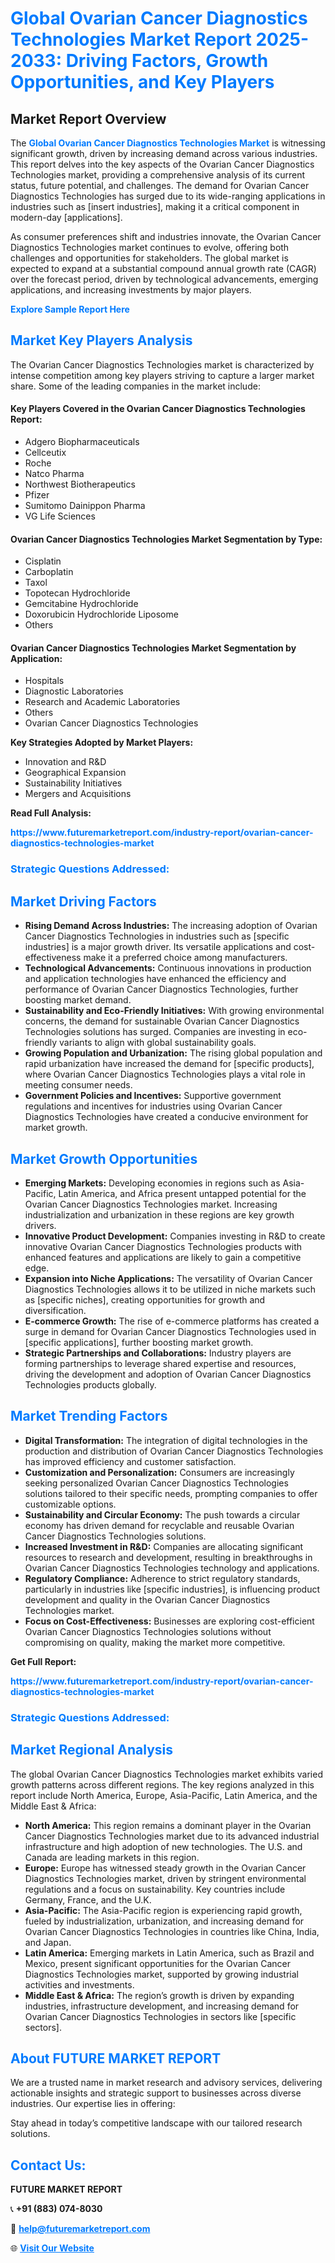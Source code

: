 <h1 style="color: #007BFF;">Global Ovarian Cancer Diagnostics Technologies Market Report 2025-2033: Driving Factors, Growth Opportunities, and Key Players</h1>

<section id="overview">
<h2>Market Report Overview</h2>
<p>The <a href="https://www.futuremarketreport.com/industry-report/ovarian-cancer-diagnostics-technologies-market" style="color: #007BFF; text-decoration: none;"><strong>Global Ovarian Cancer Diagnostics Technologies Market</strong></a> is witnessing significant growth, driven by increasing demand across various industries. This report delves into the key aspects of the Ovarian Cancer Diagnostics Technologies market, providing a comprehensive analysis of its current status, future potential, and challenges. The demand for Ovarian Cancer Diagnostics Technologies has surged due to its wide-ranging applications in industries such as [insert industries], making it a critical component in modern-day [applications].</p>
<p>As consumer preferences shift and industries innovate, the Ovarian Cancer Diagnostics Technologies market continues to evolve, offering both challenges and opportunities for stakeholders. The global market is expected to expand at a substantial compound annual growth rate (CAGR) over the forecast period, driven by technological advancements, emerging applications, and increasing investments by major players.</p>
</section>

<section id="overview">
<p><a href="https://www.futuremarketreport.com/request-sample/reportId=112020" style="color: #007BFF; text-decoration: none;"><strong>Explore Sample Report Here</strong></a></p>
</section>

<section id="key-players">
<h2 style="color: #007BFF;">Market Key Players Analysis</h2>
<p>The Ovarian Cancer Diagnostics Technologies market is characterized by intense competition among key players striving to capture a larger market share. Some of the leading companies in the market include:</p>
<h4>Key Players Covered in the Ovarian Cancer Diagnostics Technologies Report:</h4>
<ul><li>Adgero Biopharmaceuticals</li><li>Cellceutix</li><li>Roche</li><li>Natco Pharma</li><li>Northwest Biotherapeutics</li><li>Pfizer</li><li>Sumitomo Dainippon Pharma</li><li>VG Life Sciences</li></ul>
<h4>Ovarian Cancer Diagnostics Technologies Market Segmentation by Type:</h4>
<ul><li>Cisplatin</li><li>Carboplatin</li><li>Taxol</li><li>Topotecan Hydrochloride</li><li>Gemcitabine Hydrochloride</li><li>Doxorubicin Hydrochloride Liposome</li><li>Others</li></ul>

<h4>Ovarian Cancer Diagnostics Technologies Market Segmentation by Application:</h4>
<ul><li>Hospitals</li><li>Diagnostic Laboratories</li><li>Research and Academic Laboratories</li><li>Others</li><li>Ovarian Cancer Diagnostics Technologies</li></ul>
<p><strong>Key Strategies Adopted by Market Players:</strong></p>
<ul>
<li>Innovation and R&D</li>
<li>Geographical Expansion</li>
<li>Sustainability Initiatives</li>
<li>Mergers and Acquisitions</li>
</ul>
</section>

<section>
<p><strong>Read Full Analysis: </strong></p><a href="https://www.futuremarketreport.com/industry-report/ovarian-cancer-diagnostics-technologies-market" style="color: #007BFF; text-decoration: none;"><strong>https://www.futuremarketreport.com/industry-report/ovarian-cancer-diagnostics-technologies-market</strong></a>
<h3 style="color: #007BFF;">Strategic Questions Addressed:</h3>
</section>

<section id="driving-factors">
<h2 style="color: #007BFF;">Market Driving Factors</h2>
<ul>
<li><strong>Rising Demand Across Industries:</strong> The increasing adoption of Ovarian Cancer Diagnostics Technologies in industries such as [specific industries] is a major growth driver. Its versatile applications and cost-effectiveness make it a preferred choice among manufacturers.</li>
<li><strong>Technological Advancements:</strong> Continuous innovations in production and application technologies have enhanced the efficiency and performance of Ovarian Cancer Diagnostics Technologies, further boosting market demand.</li>
<li><strong>Sustainability and Eco-Friendly Initiatives:</strong> With growing environmental concerns, the demand for sustainable Ovarian Cancer Diagnostics Technologies solutions has surged. Companies are investing in eco-friendly variants to align with global sustainability goals.</li>
<li><strong>Growing Population and Urbanization:</strong> The rising global population and rapid urbanization have increased the demand for [specific products], where Ovarian Cancer Diagnostics Technologies plays a vital role in meeting consumer needs.</li>
<li><strong>Government Policies and Incentives:</strong> Supportive government regulations and incentives for industries using Ovarian Cancer Diagnostics Technologies have created a conducive environment for market growth.</li>
</ul>
</section>

<section id="growth-opportunities">
<h2 style="color: #007BFF;">Market Growth Opportunities</h2>
<ul>
<li><strong>Emerging Markets:</strong> Developing economies in regions such as Asia-Pacific, Latin America, and Africa present untapped potential for the Ovarian Cancer Diagnostics Technologies market. Increasing industrialization and urbanization in these regions are key growth drivers.</li>
<li><strong>Innovative Product Development:</strong> Companies investing in R&D to create innovative Ovarian Cancer Diagnostics Technologies products with enhanced features and applications are likely to gain a competitive edge.</li>
<li><strong>Expansion into Niche Applications:</strong> The versatility of Ovarian Cancer Diagnostics Technologies allows it to be utilized in niche markets such as [specific niches], creating opportunities for growth and diversification.</li>
<li><strong>E-commerce Growth:</strong> The rise of e-commerce platforms has created a surge in demand for Ovarian Cancer Diagnostics Technologies used in [specific applications], further boosting market growth.</li>
<li><strong>Strategic Partnerships and Collaborations:</strong> Industry players are forming partnerships to leverage shared expertise and resources, driving the development and adoption of Ovarian Cancer Diagnostics Technologies products globally.</li>
</ul>
</section>

<section id="trending-factors">
<h2 style="color: #007BFF;">Market Trending Factors</h2>
<ul>
<li><strong>Digital Transformation:</strong> The integration of digital technologies in the production and distribution of Ovarian Cancer Diagnostics Technologies has improved efficiency and customer satisfaction.</li>
<li><strong>Customization and Personalization:</strong> Consumers are increasingly seeking personalized Ovarian Cancer Diagnostics Technologies solutions tailored to their specific needs, prompting companies to offer customizable options.</li>
<li><strong>Sustainability and Circular Economy:</strong> The push towards a circular economy has driven demand for recyclable and reusable Ovarian Cancer Diagnostics Technologies solutions.</li>
<li><strong>Increased Investment in R&D:</strong> Companies are allocating significant resources to research and development, resulting in breakthroughs in Ovarian Cancer Diagnostics Technologies technology and applications.</li>
<li><strong>Regulatory Compliance:</strong> Adherence to strict regulatory standards, particularly in industries like [specific industries], is influencing product development and quality in the Ovarian Cancer Diagnostics Technologies market.</li>
<li><strong>Focus on Cost-Effectiveness:</strong> Businesses are exploring cost-efficient Ovarian Cancer Diagnostics Technologies solutions without compromising on quality, making the market more competitive.</li>
</ul>
</section>

<section>
<p><strong>Get Full Report: </strong></p><a href="https://www.futuremarketreport.com/industry-report/ovarian-cancer-diagnostics-technologies-market" style="color: #007BFF; text-decoration: none;"><strong>https://www.futuremarketreport.com/industry-report/ovarian-cancer-diagnostics-technologies-market</strong></a>
<h3 style="color: #007BFF;">Strategic Questions Addressed:</h3>
</section>


<section id="regional-analysis">
<h2 style="color: #007BFF;">Market Regional Analysis</h2>
<p>The global Ovarian Cancer Diagnostics Technologies market exhibits varied growth patterns across different regions. The key regions analyzed in this report include North America, Europe, Asia-Pacific, Latin America, and the Middle East & Africa:</p>
<ul>
<li><strong>North America:</strong> This region remains a dominant player in the Ovarian Cancer Diagnostics Technologies market due to its advanced industrial infrastructure and high adoption of new technologies. The U.S. and Canada are leading markets in this region.</li>
<li><strong>Europe:</strong> Europe has witnessed steady growth in the Ovarian Cancer Diagnostics Technologies market, driven by stringent environmental regulations and a focus on sustainability. Key countries include Germany, France, and the U.K.</li>
<li><strong>Asia-Pacific:</strong> The Asia-Pacific region is experiencing rapid growth, fueled by industrialization, urbanization, and increasing demand for Ovarian Cancer Diagnostics Technologies in countries like China, India, and Japan.</li>
<li><strong>Latin America:</strong> Emerging markets in Latin America, such as Brazil and Mexico, present significant opportunities for the Ovarian Cancer Diagnostics Technologies market, supported by growing industrial activities and investments.</li>
<li><strong>Middle East & Africa:</strong> The region’s growth is driven by expanding industries, infrastructure development, and increasing demand for Ovarian Cancer Diagnostics Technologies in sectors like [specific sectors].</li>
</ul>
</section>

<footer>
<h2 style="color: #007BFF;">About FUTURE MARKET REPORT</h2>
<p>We are a trusted name in market research and advisory services, delivering actionable insights and strategic support to businesses across diverse industries. Our expertise lies in offering:</p>

<p>Stay ahead in today’s competitive landscape with our tailored research solutions.</p>

<h2 style="color: #007BFF;">Contact Us:</h2>
<p><strong>FUTURE MARKET REPORT</strong></p>
<p>📞 <strong>+91 (883) 074-8030</strong></p>
<p>📧 <strong><a href="mailto:help@futuremarketreport.com" style="color: #007BFF;">help@futuremarketreport.com</a></strong></p>
<p>🌐 <strong><a href="https://www.futuremarketreport.com/" style="color: #007BFF;">Visit Our Website</a></strong></p>
</footer>